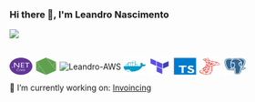### Hi there 👋, I'm Leandro Nascimento

[![](https://img.shields.io/badge/-Leandro%20Nascimento-blue?style=flat-square&logo=Linkedin&logoColor=white&link=https://www.linkedin.com/in/nascimentoleandro/)](https://www.linkedin.com/in/nascimentoleandro/)

<div style="display: inline_block"><br>
    <img align="center" alt="Leandro-Net" height="30" width="40" src="https://github.com/devicons/devicon/blob/master/icons/dotnetcore/dotnetcore-original.svg">  
    <img align="center" alt="Leandro-Bash" height="30" width="40" src="https://github.com/devicons/devicon/blob/master/icons/nodejs/nodejs-plain.svg">  
    <img align="center" alt="Leandro-AWS" height="30" width="40" src="https://github.com/thematheusgomes/thematheusgomes/blob/main/aws.svg">
    <img align="center" alt="Leandro-Docker" height="30" width="40" src="https://github.com/devicons/devicon/blob/master/icons/docker/docker-plain.svg">
    <img align="center" alt="Leandro-Terraform" height="30" width="40" src="https://github.com/devicons/devicon/blob/master/icons/terraform/terraform-original.svg">
    <img align="center" alt="Leandro-Ts" height="30" width="40" src="https://raw.githubusercontent.com/devicons/devicon/master/icons/typescript/typescript-plain.svg">
    <img align="center" alt="Leandro-SQL" height="30" width="40" src="https://github.com/devicons/devicon/blob/master/icons/microsoftsqlserver/microsoftsqlserver-plain.svg">
    <img align="center" alt="Leandro-Postgresql" height="30" width="40" src="https://github.com/devicons/devicon/blob/master/icons/postgresql/postgresql-plain.svg">
</div>

🔭 I’m currently working on: [Invoincing](https://github.com/leandrochomp/Invoicing)

<!--
**leandrochomp/leandrochomp** is a ✨ _special_ ✨ repository because its `README.md` (this file) appears on your GitHub profile.

Here are some ideas to get you started:

- 🔭 I’m currently working on ...
- 🌱 I’m currently learning ...
- 👯 I’m looking to collaborate on ...
- 🤔 I’m looking for help with ...
- 💬 Ask me about ...
- 📫 How to reach me: ...
- 😄 Pronouns: ...
- ⚡ Fun fact: ...
-->
